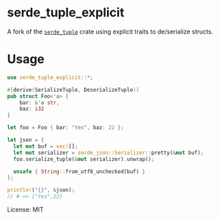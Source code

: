 # serde_tuple_explicit

A fork of the [`serde_tuple`](https://github.com/kardeiz/serde_tuple) crate using explicit traits to de/serialize structs.

# Usage

```rust
use serde_tuple_explicit::*;

#[derive(SerializeTuple, DeserializeTuple)]
pub struct Foo<'a> {
    bar: &'a str,
    baz: i32
}

let foo = Foo { bar: "Yes", baz: 22 };

let json = {
  let mut buf = vec![];
  let mut serializer = serde_json::Serializer::pretty(&mut buf);
  foo.serialize_tuple(&mut serializer).unwrap();

  unsafe { String::from_utf8_unchecked(buf) }
};

println!("{}", &json);
// # => ["Yes",22]
```

License: MIT
